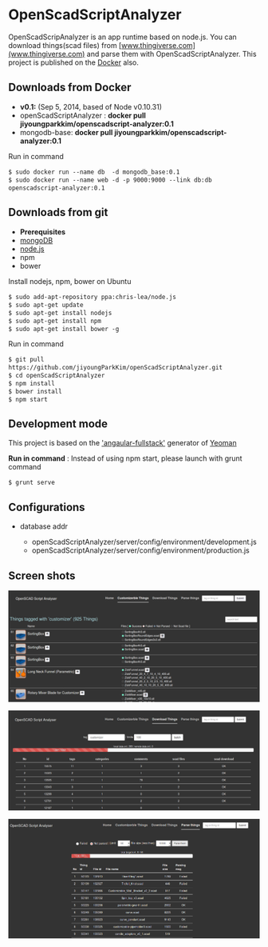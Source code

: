 OpenScadScriptAnalyzer
===
OpenScadScripAnalyzer is an app runtime based on node.js. You can download things(scad files) from [www.thingiverse.com](www.thingiverse.com) and parse them with OpenScadScriptAnalyzer. This project is published on the [Docker](https://www.docker.com/) also.

## Downloads from Docker
* **v0.1:** (Sep 5, 2014, based of Node v0.10.31)
 * openScadScriptAnalyzer : **docker pull jiyoungparkkim/openscadscript-analyzer:0.1**
 * mongodb-base:  **docker pull jiyoungparkkim/openscadscript-analyzer:0.1**


Run in command

    $ sudo docker run --name db  -d mongodb_base:0.1
    $ sudo docker run --name web -d -p 9000:9000 --link db:db openscadscript-analyzer:0.1

## Downloads from git

* **Prerequisites** 
 * [mongoDB](http://www.mongodb.org/downloads)
 * [node.js](http://nodejs.org/)
 * npm
 * bower


Install nodejs, npm, bower on Ubuntu 

    $ sudo add-apt-repository ppa:chris-lea/node.js
    $ sudo apt-get update
    $ sudo apt-get install nodejs
    $ sudo apt-get install npm
    $ sudo apt-get install bower -g

Run in command

    $ git pull https://github.com/jiyoungParkKim/openScadScriptAnalyzer.git
    $ cd openScadScriptAnalyzer
    $ npm install 
    $ bower install
    $ npm start

## Development mode

This project is based on the ['angaular-fullstack'](https://github.com/DaftMonk/generator-angular-fullstack) generator of [Yeoman](http://yeoman.io/)

**Run in command** : Instead of using npm start, please launch with grunt command

    $ grunt serve


## Configurations

* database addr
 
  * openScadScriptAnalyzer/server/config/environment/development.js
  * openScadScriptAnalyzer/server/config/environment/production.js


## Screen shots

![example image](main.png "An exemplary image")

![example image](main2.png "An exemplary image")

![example image](main3.png "An exemplary image")


